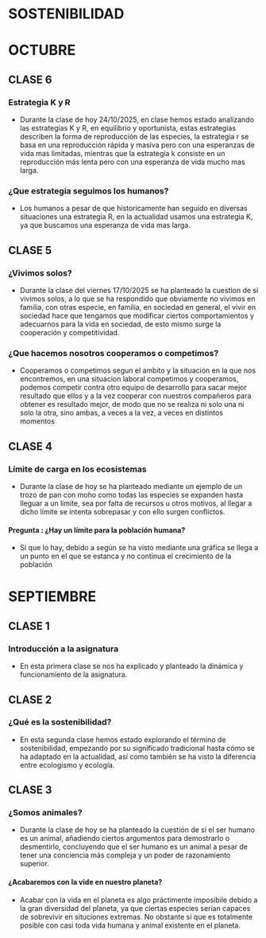 # SOSTENIBILIDAD
# OCTUBRE

## CLASE 6

### Estrategia K y R

- Durante la clase de hoy 24/10/2025, en clase hemos estado analizando las estrategias K y R, en equilibrio y oportunista, estas estrategias
describen la forma de reproducción de las especies, la estrategia r se basa en una reproducción rápida y masiva pero con una esperanzas de vida mas limitadas,
mientras que la estrategia k consiste en un reproducción más lenta pero con una esperanza de vida mucho mas larga. 

### ¿Que estrategia seguimos los humanos?

- Los humanos a pesar de que historicamente han seguido en diversas situaciones una estrategia R, en la actualidad usamos una estrategia K, ya que 
buscamos una esperanza de vida mas larga.


## CLASE 5

### ¿Vivimos solos?

- Durante la clase del viernes 17/10/2025 se ha planteado la cuestion de si vivimos solos, a lo que se ha respondido que obviamente no
  vivimos en familia, con otras especie, en familia, en sociedad en general, el vivir en sociedad hace que tengamos que modificar 
  ciertos comportamientos y adecuarnos para la vida en sociedad, de esto mismo surge la cooperación y competitividad.

### ¿Que hacemos nosotros cooperamos o competimos?

- Cooperamos o competimos segun el ambito y la situación en la que nos encontremos, en una situacion laboral competimos y 
  cooperamos, podemos competir contra otro equipo de desarrollo para sacar mejor resultado que ellos y a la vez cooperar con nuestros 
  compañeros para obtener es resultado mejor, de modo que no se realiza ni solo una ni solo la otra, sino ambas, a veces a la vez, a veces en 
  distintos momentos

## CLASE 4

### Límite de carga en los ecosistemas

- Durante la clase de hoy se ha planteado mediante un ejemplo de un trozo de pan con moho
  como todas las especies se expanden hasta lleguar a un límite, sea por falta de recursos u otros motivos,
  al llegar a dicho límite se intenta sobrepasar y con ello surgen conflictos.

#### Pregunta : ¿Hay un límite para la población humana?

- Si que lo hay, debido a según se ha visto mediante una gráfica se llega a un punto en el que se estanca y
  no continua el crecimiento de la población

# SEPTIEMBRE
## CLASE 1
### Introducción a la asignatura

- En esta primera clase se nos ha explicado y planteado la dinámica y funcionamiento de la asignatura.

## CLASE 2
### ¿Qué es la sostenibilidad?

- En esta segunda clase hemos estado explorando el término de sostenibilidad, empezando por su 
significado tradicional hasta cómo se ha adaptado en la actualidad, así como también se ha visto 
la diferencia entre ecologismo y ecología.

## CLASE 3
### ¿Somos animales?

- Durante la clase de hoy se ha planteado la cuestión de si el ser humano es un animal, 
añadiendo ciertos argumentos para demostrarlo o desmentirlo, concluyendo que el ser humano es un animal 
a pesar de tener una conciencia más compleja y un poder de razonamiento superior.

#### ¿Acabaremos con la vide en nuestro planeta?

- Acabar con la vida en el planeta es algo práctimente imposibile debido a la gran diversidad del planeta, 
ya que ciertas especies serían capaces de sobrevivir en situciones extremas. No obstante sí que es totalmente
posible con casi toda vida humana y animal existente en el planeta.

